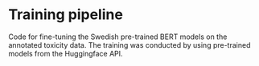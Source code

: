 # Training pipeline

Code for fine-tuning the Swedish pre-trained BERT models on the annotated toxicity data. The training was conducted by using pre-trained models from the Huggingface API. 
